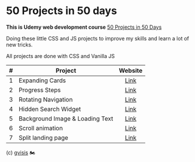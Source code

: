 
# 50 Projects in 50 days

**This is Udemy web development course** [50 Projects in 50 Days](https://www.udemy.com/course/50-projects-50-days/)

  

Doing these little CSS and JS projects to improve my skills and learn a lot of new tricks. 

All projects are done with CSS and Vanilla JS 

|#| Project | Website |
|-|----------|:-------------:|
|1| Expanding Cards | [Link](https://gvisis.github.io/50-projects-50-days/1-expanding-cards/) |
|2| Progress Steps | [Link](https://gvisis.github.io/50-projects-50-days/2-progress-steps/) |
|3| Rotating Navigation | [Link](https://gvisis.github.io/50-projects-50-days/3-rotating-navigation/) |
|4| Hidden Search Widget | [Link](https://gvisis.github.io/50-projects-50-days/4-hidden-search/) |
|5| Background Image & Loading Text | [Link](https://gvisis.github.io/50-projects-50-days/5-bg-loading/) |
|6| Scroll animation | [Link](https://gvisis.github.io/50-projects-50-days/6-scroll-animation/) |
|7| Split landing page | [Link](https://gvisis.github.io/50-projects-50-days/7-split-landing-page/) |

(c) [gvisis](https://github.com/gvisis) :motorcycle:
